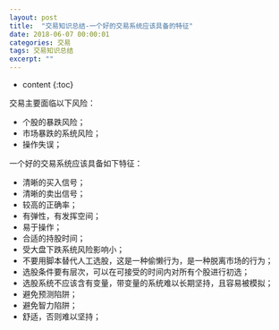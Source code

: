 ```yaml
---
layout: post
title:  "交易知识总结-一个好的交易系统应该具备的特征"
date: 2018-06-07 00:00:01
categories: 交易
tags: 交易知识总结
excerpt: ""
---
```


* content
{:toc}


交易主要面临以下风险：
* 个股的暴跌风险；
* 市场暴跌的系统风险；
* 操作失误；


一个好的交易系统应该具备如下特征：
* 清晰的买入信号；
* 清晰的卖出信号；
* 较高的正确率；
* 有弹性，有发挥空间；
* 易于操作；
* 合适的持股时间；
* 受大盘下跌系统风险影响小；
* 不要用脚本替代人工选股，这是一种偷懒行为，是一种脱离市场的行为；
* 选股条件要有层次，可以在可接受的时间内对所有个股进行初选；
* 选股系统不应该含有变量，带变量的系统难以长期坚持，且容易被模拟；
* 避免预测陷阱；
* 避免智力陷阱；
* 舒适，否则难以坚持；

